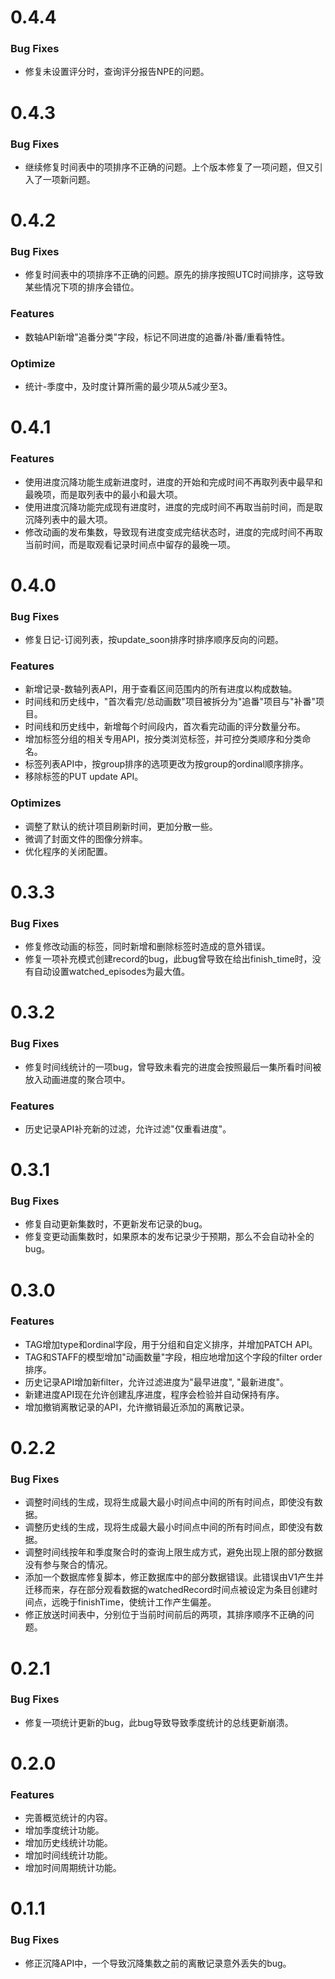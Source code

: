 # 0.4.4
### Bug Fixes
* 修复未设置评分时，查询评分报告NPE的问题。

# 0.4.3
### Bug Fixes
* 继续修复时间表中的项排序不正确的问题。上个版本修复了一项问题，但又引入了一项新问题。

# 0.4.2
### Bug Fixes
* 修复时间表中的项排序不正确的问题。原先的排序按照UTC时间排序，这导致某些情况下项的排序会错位。
### Features
* 数轴API新增"追番分类"字段，标记不同进度的追番/补番/重看特性。
### Optimize
* 统计-季度中，及时度计算所需的最少项从5减少至3。

# 0.4.1
### Features
* 使用进度沉降功能生成新进度时，进度的开始和完成时间不再取列表中最早和最晚项，而是取列表中的最小和最大项。
* 使用进度沉降功能完成现有进度时，进度的完成时间不再取当前时间，而是取沉降列表中的最大项。
* 修改动画的发布集数，导致现有进度变成完结状态时，进度的完成时间不再取当前时间，而是取观看记录时间点中留存的最晚一项。

# 0.4.0
### Bug Fixes
* 修复日记-订阅列表，按update_soon排序时排序顺序反向的问题。
### Features
* 新增记录-数轴列表API，用于查看区间范围内的所有进度以构成数轴。
* 时间线和历史线中，"首次看完/总动画数"项目被拆分为"追番"项目与"补番"项目。
* 时间线和历史线中，新增每个时间段内，首次看完动画的评分数量分布。
* 增加标签分组的相关专用API，按分类浏览标签，并可控分类顺序和分类命名。
* 标签列表API中，按group排序的选项更改为按group的ordinal顺序排序。
* 移除标签的PUT update API。
### Optimizes
* 调整了默认的统计项目刷新时间，更加分散一些。
* 微调了封面文件的图像分辨率。
* 优化程序的关闭配置。

# 0.3.3
### Bug Fixes
* 修复修改动画的标签，同时新增和删除标签时造成的意外错误。
* 修复一项补充模式创建record的bug，此bug曾导致在给出finish_time时，没有自动设置watched_episodes为最大值。

# 0.3.2
### Bug Fixes
* 修复时间线统计的一项bug，曾导致未看完的进度会按照最后一集所看时间被放入动画进度的聚合项中。
### Features
* 历史记录API补充新的过滤，允许过滤"仅重看进度"。

# 0.3.1
### Bug Fixes
* 修复自动更新集数时，不更新发布记录的bug。
* 修复变更动画集数时，如果原本的发布记录少于预期，那么不会自动补全的bug。

# 0.3.0
### Features
* TAG增加type和ordinal字段，用于分组和自定义排序，并增加PATCH API。
* TAG和STAFF的模型增加"动画数量"字段，相应地增加这个字段的filter order排序。
* 历史记录API增加新filter，允许过滤进度为"最早进度", "最新进度"。
* 新建进度API现在允许创建乱序进度，程序会检验并自动保持有序。
* 增加撤销离散记录的API，允许撤销最近添加的离散记录。

# 0.2.2
### Bug Fixes
* 调整时间线的生成，现将生成最大最小时间点中间的所有时间点，即使没有数据。
* 调整历史线的生成，现将生成最大最小时间点中间的所有时间点，即使没有数据。
* 调整时间线按年和季度聚合时的查询上限生成方式，避免出现上限的部分数据没有参与聚合的情况。
* 添加一个数据库修复脚本，修正数据库中的部分数据错误。此错误由V1产生并迁移而来，存在部分观看数据的watchedRecord时间点被设定为条目创建时间点，远晚于finishTime，使统计工作产生偏差。
* 修正放送时间表中，分别位于当前时间前后的两项，其排序顺序不正确的问题。

# 0.2.1
### Bug Fixes
* 修复一项统计更新的bug，此bug导致导致季度统计的总线更新崩溃。

# 0.2.0
### Features
* 完善概览统计的内容。
* 增加季度统计功能。
* 增加历史线统计功能。
* 增加时间线统计功能。
* 增加时间周期统计功能。

# 0.1.1
### Bug Fixes
* 修正沉降API中，一个导致沉降集数之前的离散记录意外丢失的bug。